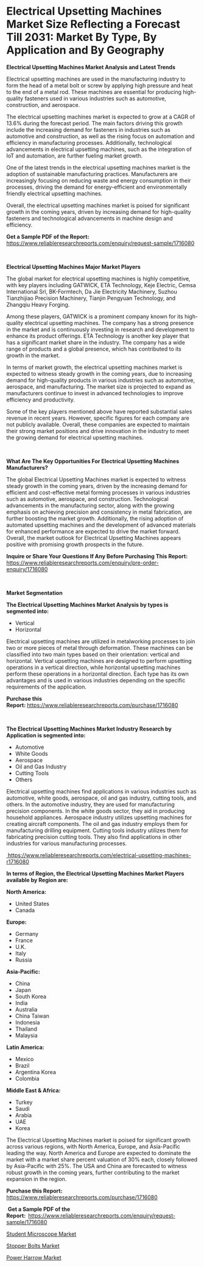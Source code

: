 <p><h1>Electrical Upsetting Machines Market Size Reflecting a Forecast Till 2031: Market By Type, By Application and By Geography</h1></p><p><strong>Electrical Upsetting Machines Market Analysis and Latest Trends</strong></p>
<p><p>Electrical upsetting machines are used in the manufacturing industry to form the head of a metal bolt or screw by applying high pressure and heat to the end of a metal rod. These machines are essential for producing high-quality fasteners used in various industries such as automotive, construction, and aerospace.</p><p>The electrical upsetting machines market is expected to grow at a CAGR of 13.6% during the forecast period. The main factors driving this growth include the increasing demand for fasteners in industries such as automotive and construction, as well as the rising focus on automation and efficiency in manufacturing processes. Additionally, technological advancements in electrical upsetting machines, such as the integration of IoT and automation, are further fueling market growth.</p><p>One of the latest trends in the electrical upsetting machines market is the adoption of sustainable manufacturing practices. Manufacturers are increasingly focusing on reducing waste and energy consumption in their processes, driving the demand for energy-efficient and environmentally friendly electrical upsetting machines.</p><p>Overall, the electrical upsetting machines market is poised for significant growth in the coming years, driven by increasing demand for high-quality fasteners and technological advancements in machine design and efficiency.</p></p>
<p><strong>Get a Sample PDF of the Report:&nbsp;</strong> <a href="https://www.reliableresearchreports.com/enquiry/request-sample/1716080">https://www.reliableresearchreports.com/enquiry/request-sample/1716080</a></p>
<p>&nbsp;</p>
<p><strong>Electrical Upsetting Machines Major Market Players</strong></p>
<p><p>The global market for electrical upsetting machines is highly competitive, with key players including GATWICK, ETA Technology, Keje Electric, Cemsa International Srl, BK-Formtech, Da Jie Electricity Machinery, Suzhou Tianzhijiao Precision Machinery, Tianjin Pengyuan Technology, and Zhangqiu Heavy Forging.</p><p>Among these players, GATWICK is a prominent company known for its high-quality electrical upsetting machines. The company has a strong presence in the market and is continuously investing in research and development to enhance its product offerings. ETA Technology is another key player that has a significant market share in the industry. The company has a wide range of products and a global presence, which has contributed to its growth in the market.</p><p>In terms of market growth, the electrical upsetting machines market is expected to witness steady growth in the coming years, due to increasing demand for high-quality products in various industries such as automotive, aerospace, and manufacturing. The market size is projected to expand as manufacturers continue to invest in advanced technologies to improve efficiency and productivity.</p><p>Some of the key players mentioned above have reported substantial sales revenue in recent years. However, specific figures for each company are not publicly available. Overall, these companies are expected to maintain their strong market positions and drive innovation in the industry to meet the growing demand for electrical upsetting machines.</p></p>
<p>&nbsp;</p>
<p><strong>What Are The Key Opportunities For Electrical Upsetting Machines Manufacturers?</strong></p>
<p><p>The global Electrical Upsetting Machines market is expected to witness steady growth in the coming years, driven by the increasing demand for efficient and cost-effective metal forming processes in various industries such as automotive, aerospace, and construction. Technological advancements in the manufacturing sector, along with the growing emphasis on achieving precision and consistency in metal fabrication, are further boosting the market growth. Additionally, the rising adoption of automated upsetting machines and the development of advanced materials for enhanced performance are expected to drive the market forward. Overall, the market outlook for Electrical Upsetting Machines appears positive with promising growth prospects in the future.</p></p>
<p><strong>Inquire or Share Your Questions If Any Before Purchasing This Report:</strong> <a href="https://www.reliableresearchreports.com/enquiry/pre-order-enquiry/1716080">https://www.reliableresearchreports.com/enquiry/pre-order-enquiry/1716080</a></p>
<p>&nbsp;</p>
<p><strong>Market Segmentation</strong></p>
<p><strong>The Electrical Upsetting Machines Market Analysis by types is segmented into:</strong></p>
<p><ul><li>Vertical</li><li>Horizontal</li></ul></p>
<p><p>Electrical upsetting machines are utilized in metalworking processes to join two or more pieces of metal through deformation. These machines can be classified into two main types based on their orientation: vertical and horizontal. Vertical upsetting machines are designed to perform upsetting operations in a vertical direction, while horizontal upsetting machines perform these operations in a horizontal direction. Each type has its own advantages and is used in various industries depending on the specific requirements of the application.</p></p>
<p><strong>Purchase this Report:&nbsp;</strong><a href="https://www.reliableresearchreports.com/purchase/1716080">https://www.reliableresearchreports.com/purchase/1716080</a></p>
<p>&nbsp;</p>
<p><strong>The Electrical Upsetting Machines Market Industry Research by Application is segmented into:</strong></p>
<p><ul><li>Automotive</li><li>White Goods</li><li>Aerospace</li><li>Oil and Gas Industry</li><li>Cutting Tools</li><li>Others</li></ul></p>
<p><p>Electrical upsetting machines find applications in various industries such as automotive, white goods, aerospace, oil and gas industry, cutting tools, and others. In the automotive industry, they are used for manufacturing precision components. In the white goods sector, they aid in producing household appliances. Aerospace industry utilizes upsetting machines for creating aircraft components. The oil and gas industry employs them for manufacturing drilling equipment. Cutting tools industry utilizes them for fabricating precision cutting tools. They also find applications in other industries for various manufacturing processes.</p></p>
<p><a href="https://www.reliableresearchreports.com/electrical-upsetting-machines-r1716080">&nbsp;https://www.reliableresearchreports.com/electrical-upsetting-machines-r1716080</a></p>
<p><strong>In terms of Region, the Electrical Upsetting Machines Market Players available by Region are:</strong></p>
<p>
    <p> <strong> North America: </strong>
        <ul>
            <li>United States</li>
            <li>Canada</li>
        </ul>
        </p> 
    <p> <strong> Europe: </strong>
        <ul>
            <li>Germany</li>
            <li>France</li>
            <li>U.K.</li>
            <li>Italy</li>
            <li>Russia</li>
        </ul>
        </p> 
    <p> <strong> Asia-Pacific: </strong>
        <ul>
            <li>China</li>
            <li>Japan</li>
            <li>South Korea</li>
            <li>India</li>
            <li>Australia</li>
            <li>China Taiwan</li>
            <li>Indonesia</li>
            <li>Thailand</li>
            <li>Malaysia</li>
        </ul>
        </p> 
    <p> <strong> Latin America: </strong>
        <ul>
            <li>Mexico</li>
            <li>Brazil</li>
            <li>Argentina Korea</li>
            <li>Colombia</li>
        </ul>
        </p> 
    <p> <strong> Middle East & Africa: </strong>
        <ul>
            <li>Turkey</li>
            <li>Saudi</li>
            <li>Arabia</li>
            <li>UAE</li>
            <li>Korea</li>
        </ul>
    </p>
    </p>
<p><p>The Electrical Upsetting Machines market is poised for significant growth across various regions, with North America, Europe, and Asia-Pacific leading the way. North America and Europe are expected to dominate the market with a market share percent valuation of 30% each, closely followed by Asia-Pacific with 25%. The USA and China are forecasted to witness robust growth in the coming years, further contributing to the market expansion in the region.</p></p>
<p><strong>Purchase this Report: </strong><a href="https://www.reliableresearchreports.com/purchase/1716080">https://www.reliableresearchreports.com/purchase/1716080</a></p>
<p>&nbsp;<strong>Get a Sample PDF of the Report:&nbsp;&nbsp;</strong><a href="https://www.reliableresearchreports.com/enquiry/request-sample/1716080">https://www.reliableresearchreports.com/enquiry/request-sample/1716080</a></p>
<p><strong></strong></p>
<p><p><a href="https://issuu.com/reportprime-2/docs/student-microscope-market-size-2030.pptx">Student Microscope Market</a></p><p><a href="https://github.com/RoccoManning/Market-Research-Report-List-5/blob/main/stopper-bolts-market.md">Stopper Bolts Market</a></p><p><a href="https://github.com/gulaimolin/Market-Research-Report-List-5/blob/main/power-harrow-market.md">Power Harrow Market</a></p></p>